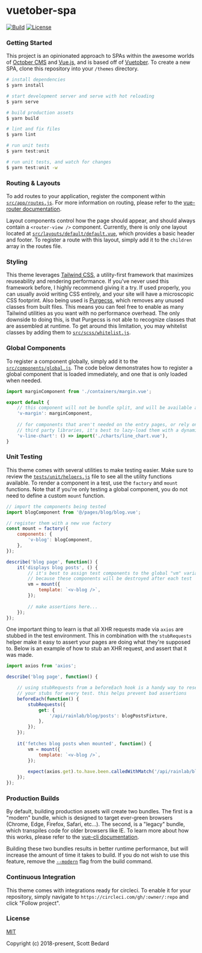 # vuetober-spa

[![Build](https://img.shields.io/circleci/project/github/scottbedard/vuetober-spa.svg)](https://circleci.com/gh/scottbedard/vuetober-spa)
[![License](https://img.shields.io/badge/license-MIT-blue.svg)](https://github.com/scottbedard/vuetober-spa/blob/master/LICENSE)

### Getting Started

This project is an opinionated approach to SPAs within the awesome worlds of [October CMS](https://octobercms.com) and [Vue.js](https://vuejs.org), and is based off of [Vuetober](https://github.com/scottbedard/oc-vuetober-theme). To create a new SPA, clone this repository into your `/themes` directory.

```bash
# install dependencies
$ yarn install

# start development server and serve with hot reloading
$ yarn serve

# build production assets
$ yarn build

# lint and fix files
$ yarn lint

# run unit tests
$ yarn test:unit

# run unit tests, and watch for changes
$ yarn test:unit -w
```

### Routing & Layouts

To add routes to your application, register the component within [`src/app/routes.js`](https://github.com/scottbedard/vuetober-spa/blob/master/src/app/routes.js). For more information on routing, please refer to the [vue-router documentation](https://router.vuejs.org).

Layout components control how the page should appear, and should always contain a `<router-view />` component. Currently, there is only one layout located at [`src/layouts/default/default.vue`](https://github.com/scottbedard/vuetober-spa/blob/master/src/layouts/default/default.vue), which provides a basic header and footer. To register a route with this layout, simply add it to the `children` array in the routes file.

### Styling

This theme leverages [Tailwind CSS](https://tailwindcss.com), a utility-first framework that maximizes reuseability and rendering performance. If you've never used this framework before, I highly recommend giving it a try. If used properly, you can usually avoid writing CSS entirely, and your site will have a microscopic CSS footprint. Also being used is [Purgecss](https://github.com/FullHuman/purgecss), which removes any unused classes from built files. This means you can feel free to enable as many Tailwind utilities as you want with no performance overhead. The only downside to doing this, is that Purgecss is not able to recognize classes that are assembled at runtime. To get around this limitation, you may whitelist classes by adding them to [`src/scss/whitelist.js`](https://github.com/scottbedard/vuetober-spa/blob/master/src/scss/whitelist.js).

### Global Components

To register a component globally, simply add it to the [`src/components/global.js`](https://github.com/scottbedard/vuetober-spa/blob/master/src/components/global.js). The code below demonstrates how to register a global component that is loaded immediately, and one that is only loaded when needed.

```js
import marginComponent from './containers/margin.vue';

export default {
    // this component will not be bundle split, and will be available as <v-margin>
    'v-margin': marginComponent,
    
    // for components that aren't needed on the entry pages, or rely on heavy
    // third party libraries, it's best to lazy-load them with a dynamic import.
    'v-line-chart': () => import('./charts/line_chart.vue'),
}
```

### Unit Testing

This theme comes with several utilities to make testing easier. Make sure to review the [`tests/unit/helpers.js`](https://github.com/scottbedard/vuetober-spa/blob/master/tests/unit/helpers.js) file to see all the utility functions available. To render a component in a test, use the `factory` and `mount` functions. Note that if you're only testing a global component, you do not need to define a custom `mount` function.

```js
// import the components being tested
import blogComponent from '@/pages/blog/blog.vue';

// register them with a new vue factory
const mount = factory({
    components: {
        'v-blog': blogComponent,
    },
});

describe('blog page', function() {
    it('displays blog posts', () {
        // it's best to assign test components to the global "vm" variable
        // because these components will be destroyed after each test
        vm = mount({
            template: `<v-blog />`,
        });
        
        // make assertions here...
    });
});
```

One important thing to learn is that all XHR requests made via `axios` are stubbed in the test environment. This in combination with the `stubRequests` helper make it easy to assert your pages are doing what they're supposed to. Below is an example of how to stub an XHR request, and assert that it was made.

```js
import axios from 'axios';

describe('blog page', function() {

    // using stubRequests from a beforeEach hook is a handy way to reset
    // your stubs for every test. this helps prevent bad assertions
    beforeEach(function() {
        stubRequests({
            get: {
                '/api/rainlab/blog/posts': blogPostsFixture,
            },
        });
    });
    
    it('fetches blog posts when mounted', function() {
        vm = mount({
            template: `<v-blog />`,
        });
        
        expect(axios.get).to.have.been.calledWithMatch('/api/rainlab/blog/posts');
    });
});
```

### Production Builds

By default, building production assets will create two bundles. The first is a "modern" bundle, which is designed to target ever-green browsers (Chrome, Edge, Firefox, Safari, etc...). The second, is a "legacy" bundle, which transpiles code for older browsers like IE. To learn more about how this works, please refer to the [vue-cli documentation](https://cli.vuejs.org/guide/browser-compatibility.html#modern-mode).

Building these two bundles results in better runtime performance, but will increase the amount of time it takes to build. If you do not wish to use this feature, remove the [`--modern`](https://github.com/scottbedard/vuetober-spa/blob/master/package.json#L7) flag from the build command.

### Continuous Integration

This theme comes with integrations ready for circleci. To enable it for your repository, simply navigate to `https://circleci.com/gh/:owner/:repo` and click "Follow project".

### License

[MIT](https://github.com/scottbedard/vuetober-spa/blob/master/LICENSE)

Copyright (c) 2018-present, Scott Bedard
